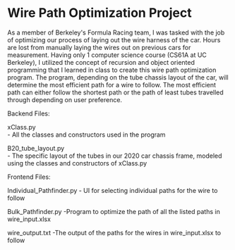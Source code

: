 # Wire Path Optimization Project
 
As a member of Berkeley's Formula Racing team, I was tasked with the job of optimizing our process of laying out the wire harness of the car. Hours are lost from manually laying the wires out on previous cars for measurement. Having only 1 computer science course (CS61A at UC Berkeley), I utilized the concept of recursion and object oriented programming that I learned in class to create this wire path optimization program. The program, depending on the tube chassis layout of the car, will determine the most efficient path for a wire to follow. The most efficient path can either follow the shortest path or the path of least tubes travelled through depending on user preference. 

Backend Files:

xClass.py 			
	- All the classes and constructors used in the program
	
B20_tube_layout.py 	
	- The specific layout of the tubes in our 2020 car chassis frame, modeled using the 		classes and constructors of xClass.py
	
	
Frontend Files:

Individual_Pathfinder.py
	- UI for selecting individual paths for the wire to follow

Bulk_Pathfinder.py
	-Program to optimize the path of all the listed paths in wire_input.xlsx

wire_output.txt
	-The output of the paths for the wires in wire_input.xlsx to follow
